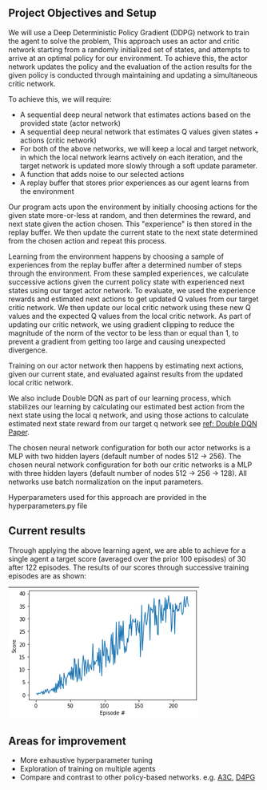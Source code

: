 ## Project Objectives and Setup

We will use a Deep Deterministic Policy Gradient (DDPG) network to train the agent to solve the problem, 
This approach uses an actor and critic network starting from a randomly initialized set of states, 
and attempts to arrive at an optimal policy for our environment.  To achieve this, the actor network updates the policy
and the evaluation of the action results for the given policy is conducted through maintaining and updating a simultaneous
critic network.

To achieve this, we will require:
- A sequential deep neural network that estimates actions based on the provided state (actor network)
- A sequential deep neural network that estimates Q values given states + actions (critic network)
- For both of the above networks, we will keep a local and target network, in which the local network learns actively on each iteration, and the target network is updated more slowly through a soft update parameter.
- A function that adds noise to our selected actions
- A replay buffer that stores prior experiences as our agent learns from the environment

Our program acts upon the environment by initially choosing actions for the given state more-or-less at random, and then determines the reward, and next state given the action chosen.  This "experience" is then stored in the replay buffer.  We then update the current state to the next state determined from the chosen action and repeat this process.

Learning from the environment happens by choosing a sample of experiences from the replay buffer after a determined number of steps through the environment.  From these sampled experiences, 
we calculate successive actions given the current policy state with experienced next states using our target actor network.  To evaluate, we used the experience rewards and estimated next 
actions to get updated Q values from our target critic network.  We then update our local critic network using these new Q values and the expected Q values from the local critic network.
As part of updating our critic network, we using gradient clipping to reduce the magnitude of the norm of the vector to be less than or equal than 1, to prevent a gradient from getting too large
and causing unexpected divergence.

Training on our actor network then happens by estimating next actions, given our current state, and evaluated against results from the updated local critic network.   


We also include Double DQN as part of our learning process, which stabilizes our learning by calculating our estimated best action from the next state using the local q network, and using those actions to calculate estimated next state reward from our target q network see [ref: Double DQN Paper](https://arxiv.org/abs/1509.06461).

The chosen neural network configuration for both our actor networks is a MLP with two hidden layers (default number of nodes 512 -> 256).
The chosen neural network configuration for both our critic networks is a MLP with three hidden layers (default number of nodes 512 -> 256 -> 128).
All networks use batch normalization on the input parameters.

Hyperparameters used for this approach are provided in the hyperparameters.py file

## Current results

Through applying the above learning agent, we are able to achieve for a single agent a target score (averaged over the prior 100 episodes) of 30 after 122 episodes.  The results of our scores through successive training episodes are as shown:

![Epoch Scores](/common/images/score_by_episode.png "Epoch Scores")

## Areas for improvement

- More exhaustive hyperparameter tuning
- Exploration of training on multiple agents
- Compare and contrast to other policy-based networks. e.g. [A3C](https://arxiv.org/pdf/1602.01783.pdf), [D4PG](https://openreview.net/pdf?id=SyZipzbCb)
